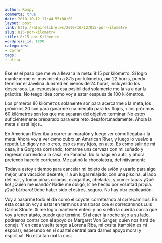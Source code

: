 ```yaml
---
author: Rompy
comments: true
date: 2010-10-12 17:44:55+00:00
layout: post
link: http://alairelibre.ws/2010/10/12/815-por-kilometro
slug: 815-por-kilometro
title: 8:15 por Kilómetro
wordpress_id: 1298
categories:
- Correr
tags:
- ultra
---
```


Ese es el paso que me va a llevar a la meta: 8:15 por kilómetro. Si logro mantenerme en movimiento a 8:15 por kilómetro, por 22 horas, puedo terminar el Javelina Jundred en menos de 24 horas, incluyendo los descansos. La respuesta a esa posibilidad solamente me la va a dar la práctica. No tengo idea como voy a estar después de 100 kilómetros.

Los primeros 80 kilómetros solamente son para acercarme a la meta, los próximos 20 son para ganarme una medalla para los flojos, y los próximos 60 kilómetros son los que me separan del objetivo: terminar. No estoy suficientemente preparado para este reto, desafortunadamente. Ahora la meta sí está lejos...

En American River iba a correr un maratón y luego ver cómo llegaba a la meta. Ahora voy a ver cómo cubro un American River, y luego lo vuelvo a repetir. Lo digo y no lo creo, eso es muy lejos, en auto. Es como salir de mi casa, ir a Gorgona corriendo, tomarme una cerveza con mi cuñado y regresar corriendo a la casa, en Panamá. No lo hago en auto, y ahora pretendo hacerlo corriendo. Me patinó la chocolatera, definitivamente.

Todavía estoy a tiempo para cancelar mi boleto de avión y usarlo para algo mejor, una vacación decente, ir a un lugar relajado, con una piscina, al lado del mar, y tomar piñas coladas, margaritas, cheladas, y comer tapas. ¡Qué lío! ¿Quién me mandó? Nadie me obligó, lo he hecho por voluntad propia. ¡Qué bárbaro! Debe haber sido el estrés, seguro. No hay otra explicación.

Voy a pasarme todo el día como el coyote: correteando al correcaminos. En esta ocasión voy a estar en términos amistosos con el correcaminos Luis Carlos Stoute. Si me logro mantener entero y no suelto la cuerda con la que voy a tener atado, puede que termine. Si al caer la noche sigo a su lado, podremos contar con el apoyo de Margaret Von Sanger, quien nos hará de coneja. Y en cada vuelta tengo a Lorena Riba, mi cosita (también es mi esposa), esperando en el cuartel central para darnos apoyo moral y espiritual. No está tan mal la cosa.
